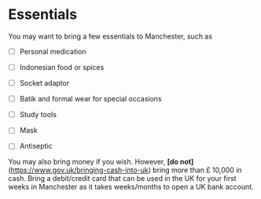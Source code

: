 # Essentials

<p> You may want to bring a few essentials to Manchester, such as </p>

- [ ] Personal medication 
- [ ] Indonesian food or spices
- [ ] Socket adaptor
- [ ] Batik and formal wear for special occasions 
- [ ] Study tools 
- [ ] Mask
- [ ] Antiseptic 
  

You may also bring money if you wish. However, **[do not]**(https://www.gov.uk/bringing-cash-into-uk) bring more than £ 10,000 in cash. Bring a debit/credit card that can be used in the UK for your first weeks in Manchester as it takes weeks/months to open a UK bank account.
